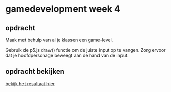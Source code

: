 # gamedevelopment week 4

## opdracht

Maak met behulp van al je klassen een game-level.

Gebruik de p5.js draw() functie om de juiste input op te vangen. Zorg ervoor dat je hoofdpersonage beweegt aan de hand van de input.


## opdracht bekijken

<a href="1920-5BIN.github.io/gamedevelopment-voorbeeld/week4">bekijk het resultaat hier</a>
